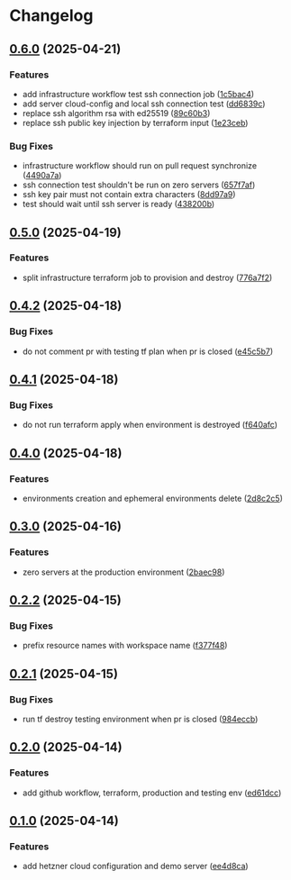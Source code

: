 # Changelog

## [0.6.0](https://github.com/xebis/hetzner-iac-cac/compare/v0.5.0...v0.6.0) (2025-04-21)

### Features

* add infrastructure workflow test ssh connection job ([1c5bac4](https://github.com/xebis/hetzner-iac-cac/commit/1c5bac4c30e5cd26f77ad1feda47e95e61dce08e))
* add server cloud-config and local ssh connection test ([dd6839c](https://github.com/xebis/hetzner-iac-cac/commit/dd6839c368630bd7bedf363e9112dde6b9079319))
* replace ssh algorithm rsa with ed25519 ([89c60b3](https://github.com/xebis/hetzner-iac-cac/commit/89c60b3f41db9f00664350bbc913bbf36b090a17))
* replace ssh public key injection by terraform input ([1e23ceb](https://github.com/xebis/hetzner-iac-cac/commit/1e23cebe770e0971ae661a8a9a1fce03821ac85d))

### Bug Fixes

* infrastructure workflow should run on pull request synchronize ([4490a7a](https://github.com/xebis/hetzner-iac-cac/commit/4490a7adb0728f48bff4f3f1a64e66510b980735))
* ssh connection test shouldn't be run on zero servers ([657f7af](https://github.com/xebis/hetzner-iac-cac/commit/657f7af7fe7e6c2d369bd22481806d91e25897af))
* ssh key pair must not contain extra characters ([8dd97a9](https://github.com/xebis/hetzner-iac-cac/commit/8dd97a9e463820380c6bd69b8a56c6e614917d8d))
* test should wait until ssh server is ready ([438200b](https://github.com/xebis/hetzner-iac-cac/commit/438200b40c54466bb5b035a0b36ecc2eccfda672))

## [0.5.0](https://github.com/xebis/hetzner-iac-cac/compare/v0.4.2...v0.5.0) (2025-04-19)

### Features

* split infrastructure terraform job to provision and destroy ([776a7f2](https://github.com/xebis/hetzner-iac-cac/commit/776a7f2c733f06ef8a65e3047f03a166ddbc5b30))

## [0.4.2](https://github.com/xebis/hetzner-iac-cac/compare/v0.4.1...v0.4.2) (2025-04-18)

### Bug Fixes

* do not comment pr with testing tf plan when pr is closed ([e45c5b7](https://github.com/xebis/hetzner-iac-cac/commit/e45c5b7fed75acaa0c28544c5881c0c80d811305))

## [0.4.1](https://github.com/xebis/hetzner-iac-cac/compare/v0.4.0...v0.4.1) (2025-04-18)

### Bug Fixes

* do not run terraform apply when environment is destroyed ([f640afc](https://github.com/xebis/hetzner-iac-cac/commit/f640afc0c62ac2a01a09c9d14eba39f722fb0855))

## [0.4.0](https://github.com/xebis/hetzner-iac-cac/compare/v0.3.0...v0.4.0) (2025-04-18)

### Features

* environments creation and ephemeral environments delete ([2d8c2c5](https://github.com/xebis/hetzner-iac-cac/commit/2d8c2c529af363b2ba4a6cd91142d59540f6c0c3))

## [0.3.0](https://github.com/xebis/hetzner-iac-cac/compare/v0.2.2...v0.3.0) (2025-04-16)

### Features

* zero servers at the production environment ([2baec98](https://github.com/xebis/hetzner-iac-cac/commit/2baec98c606e30b81e7df2541fcbcd3fc9bc2356))

## [0.2.2](https://github.com/xebis/hetzner-iac-cac/compare/v0.2.1...v0.2.2) (2025-04-15)

### Bug Fixes

* prefix resource names with workspace name ([f377f48](https://github.com/xebis/hetzner-iac-cac/commit/f377f4864f53e9ef6ddff9ce341a0e42dc138493))

## [0.2.1](https://github.com/xebis/hetzner-iac-cac/compare/v0.2.0...v0.2.1) (2025-04-15)

### Bug Fixes

* run tf destroy testing environment when pr is closed ([984eccb](https://github.com/xebis/hetzner-iac-cac/commit/984eccb5ee7b5c798f413d8c16352de9b4f22ff1))

## [0.2.0](https://github.com/xebis/hetzner-iac-cac/compare/v0.1.0...v0.2.0) (2025-04-14)

### Features

* add github workflow, terraform, production and testing env ([ed61dcc](https://github.com/xebis/hetzner-iac-cac/commit/ed61dcccafdca7f1f9e06d623c15df9b1421387a))

## [0.1.0](https://github.com/xebis/hetzner-iac-cac/compare/v0.0.0...v0.1.0) (2025-04-14)

### Features

* add hetzner cloud configuration and demo server ([ee4d8ca](https://github.com/xebis/hetzner-iac-cac/commit/ee4d8caa37451c79880e6a1915c1dd2e099ca0fa))
